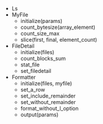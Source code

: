 - Ls
- MyFile
  - initialize(params)
  - count_bytesize(array_element)
  - count_size_max
  - slice(first, final, element_count)
- FileDetail
  - initialize(files)
  - count_blocks_sum
  - stat_file
  - set_filedetail
- Formatter
  - initialize(files, myfile)
  - set_a_row
  - set_include_remainder
  - set_without_remainder
  - format_without_l_option
  - output(params)
